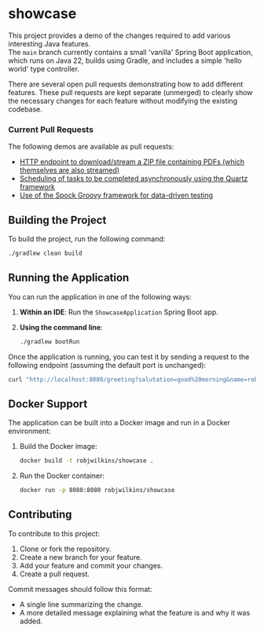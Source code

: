 # showcase

This project provides a demo of the changes required to add various interesting Java features.  
The `main` branch currently contains a small 'vanilla' Spring Boot application, which runs on Java 22, builds using Gradle, and includes a simple 'hello world' type controller.

There are several open pull requests demonstrating how to add different features. These pull requests are kept separate (unmerged) to clearly show the necessary changes for each feature without modifying the existing codebase.

### Current Pull Requests

The following demos are available as pull requests:
- [HTTP endpoint to download/stream a ZIP file containing PDFs (which themselves are also streamed)](https://github.com/robjwilkins/showcase/pull/7)
- [Scheduling of tasks to be completed asynchronously using the Quartz framework](https://github.com/robjwilkins/showcase/pull/2)
- [Use of the Spock Groovy framework for data-driven testing](https://github.com/robjwilkins/showcase/pull/1)

## Building the Project

To build the project, run the following command:

```bash
./gradlew clean build
```

## Running the Application

You can run the application in one of the following ways:

1. **Within an IDE**: Run the `ShowcaseApplication` Spring Boot app.

2. **Using the command line**:
   ```bash
   ./gradlew bootRun
   ```

Once the application is running, you can test it by sending a request to the following endpoint (assuming the default port is unchanged):

```bash
curl "http://localhost:8080/greeting?salutation=good%20morning&name=robin"
```

## Docker Support

The application can be built into a Docker image and run in a Docker environment:

1. Build the Docker image:
   ```bash
   docker build -t robjwilkins/showcase .
   ```

2. Run the Docker container:
   ```bash
   docker run -p 8080:8080 robjwilkins/showcase
   ```

## Contributing

To contribute to this project:

1. Clone or fork the repository.
2. Create a new branch for your feature.
3. Add your feature and commit your changes.
4. Create a pull request.

Commit messages should follow this format:
- A single line summarizing the change.
- A more detailed message explaining what the feature is and why it was added.
